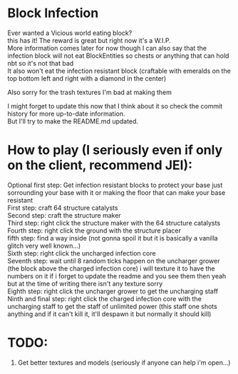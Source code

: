 # Block Infection
Ever wanted a Vicious world eating block? \
this has it!
The reward is great but right now it's a W.I.P. \
More information comes later for now though I can also say that the infection block will not eat BlockEntities so chests or anything that can hold nbt so it's not that bad \
It also won't eat the infection resistant block (craftable with emeralds on the top bottom left and right with a diamond in the center)

Also sorry for the trash textures I'm bad at making them

I might forget to update this now that I think about it so check the commit history for more up-to-date information. \
But I'll try to make the README.md updated.

# How to play (I seriously even if only on the client, recommend JEI):
Optional first step: Get infection resistant blocks to protect your base just sorrounding your base with it or making the floor that can make your base resistant \
First step: craft 64 structure catalysts \
Second step: craft the structure maker \
Third step: right click the structure maker with the 64 structure catalysts \
Fourth step: right click the ground with the structure placer \
fifth step: find a way inside (not gonna spoil it but it is basically a vanilla glitch very well known...) \
Sixth step: right click the uncharged infection core \
Seventh step: wait until 8 random ticks happen on the uncharger grower (the block above the charged infection core) i will texture it to have the numbers on it if i forget to update the readme and you see them then yeah but at the time of writing there isn't any texture sorry \
Eighth step: right click the uncharger grower to get the uncharging staff \
Ninth and final step: right click the charged infection core with the uncharging staff to get the staff of unlimited power (this staff one shots anything and if it can't kill it, it'll despawn it but normally it should kill)

# TODO:
1. Get better textures and models (seriously if anyone can help i'm open...)
